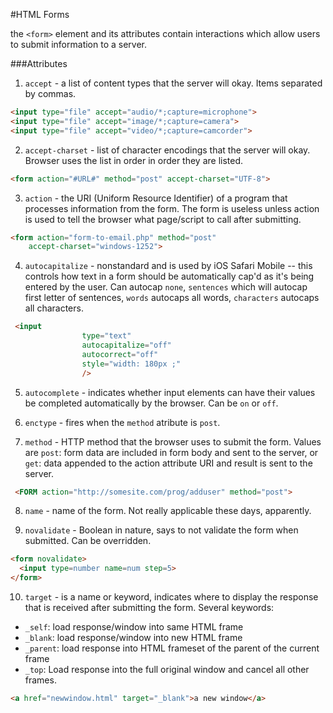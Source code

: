 #HTML Forms

the ``<form>`` element and its attributes contain interactions which allow
users to submit information to a server.

###Attributes

1) ``accept`` - a list of content types that the server will okay. Items separated by commas.
```html
<input type="file" accept="audio/*;capture=microphone">
<input type="file" accept="image/*;capture=camera">
<input type="file" accept="video/*;capture=camcorder">
```

2) ``accept-charset`` - list of character encodings that the server will okay. Browser uses
the list in order in order they are listed.
```html
<form action="#URL#" method="post" accept-charset="UTF-8">
```

3) ``action`` - the URI (Uniform Resource Identifier) of a program that processes information from the form. The form is useless unless action is used to tell the browser what page/script to call after submitting.
```html
<form action="form-to-email.php" method="post"
    accept-charset="windows-1252">
```

4) ``autocapitalize`` - nonstandard and is used by iOS Safari Mobile -- this controls how text in a form
should be automatically cap'd as it's being entered by the user. Can autocap ``none``, ``sentences`` which
will autocap first letter of sentences, ``words`` autocaps all words, ``characters`` autocaps all characters.
```html
 <input
                type="text"
                autocapitalize="off"
                autocorrect="off"
                style="width: 180px ;"
                />
```

5) ``autocomplete`` - indicates whether input elements can have their values be completed automatically by the browser. Can be ``on`` or ``off``.

6) ``enctype`` - fires when the ``method`` atribute is ``post``.

7) ``method`` - HTTP method that the browser uses to submit the form. Values are ``post``: form data are included in form body and sent to the server,  or ``get``: data appended to the action attribute URI and result is sent to the server.
```html
 <FORM action="http://somesite.com/prog/adduser" method="post">
```

8) ``name`` - name of the form. Not really applicable these days, apparently.

9) ``novalidate`` - Boolean in nature, says to not validate the form when submitted. Can be overridden.
```html
<form novalidate>
  <input type=number name=num step=5>
</form>
```

10) ``target`` - is a name or keyword, indicates where to display the response that is received after submitting the form. Several keywords:
  * ``_self``: load response/window into same HTML frame
  * ``_blank``: load response/window into new HTML frame
  * ``_parent``: load response into HTML frameset of the parent of the current frame
  * ``_top``: Load response into the full original window and cancel all other frames.
  ```html
  <a href="newwindow.html" target="_blank">a new window</a>
  ```

